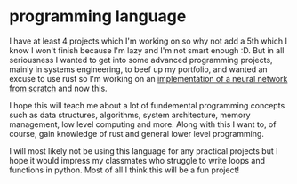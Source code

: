 # programming language

I have at least 4 projects which I'm working on so why not add a 5th which I know I won't finish because I'm lazy and I'm not smart enough :D. But in all seriousness I wanted to get into some advanced programming projects, mainly in systems engineering, to beef up my portfolio, and wanted an excuse to use rust so I'm working on an [implementation of a neural network from scratch](https://github.com/thereal-atom/neural-network-implementation) and now this.

I hope this will teach me about a lot of fundemental programming concepts such as data structures, algorithms, system architecture, memory management, low level computing and more. Along with this I want to, of course, gain knowledge of rust and general lower level programming.

I will most likely not be using this language for any practical projects but I hope it would impress my classmates who struggle to write loops and functions in python. Most of all I think this will be a fun project!